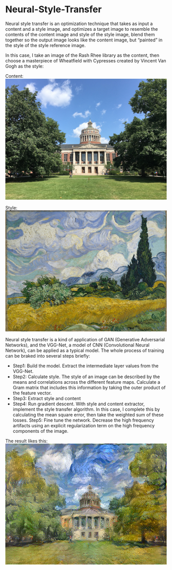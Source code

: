 # Neural-Style-Transfer

Neural style transfer is an optimization technique that takes as input a content and a style image, and optimizes a target image to resemble the contents of the content image and style of the style image, blend them together so the output image looks like the content image, but “painted” in the style of the style reference image.

In this case, I take an image of the Rash Rhee library as the content, then choose a masterpiece of Wheatfield with Cypresses created by Vincent Van Gogh as the style:

Content:
![content](https://github.com/stemgene/Neural-Style-Transfer/blob/master/image/content_mid.jpeg)

Style:
![Style](https://github.com/stemgene/Neural-Style-Transfer/blob/master/image/style_mid.jpeg)

Neural style transfer is a kind of application of GAN (Generative Adversarial Networks), and the VGG-Net, a model of CNN (Convolutional Neural Network), can be applied as a typical model. The whole process of training can be braked into several steps briefly:
- Step1: Build the model. Extract the intermediate layer values from the VGG-Net. 
- Step2: Calculate style. The style of an image can be described by the means and correlations across the different feature maps. Calculate a Gram matrix that includes this information by taking the outer product of the feature vector. 
- Step3: Extract style and content
- Step4: Run gradient descent. With style and content extractor, implement the style transfer algorithm. In this case, I complete this by calculating the mean square error, then take the weighted sum of these losses.
Step5: Fine tune the network. Decrease the high frequency artifacts using an explicit regularization term on the high frequency components of the image.

The result likes this:
![result](https://github.com/stemgene/Neural-Style-Transfer/blob/master/image/output_smallgood.jpg)
